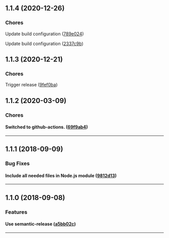 ## 1.1.4 (2020-12-26)

### Chores


Update build configuration ([789e024](https://github.com/sealsystems/node-streamparser/commit/789e024))

Update build configuration ([2337c9b](https://github.com/sealsystems/node-streamparser/commit/2337c9b))

## 1.1.3 (2020-12-21)

### Chores


Trigger release ([9fef0ba](https://github.com/sealsystems/node-streamparser/commit/9fef0ba))

## 1.1.2 (2020-03-09)

### Chores


#### Switched to github-actions. ([69f9ab4](https://github.com/sealsystems/node-streamparser/commit/69f9ab4))



---

## 1.1.1 (2018-09-09)

### Bug Fixes


#### Include all needed files in Node.js module ([9812d13](https://github.com/sealsystems/node-streamparser/commit/9812d13))



---

## 1.1.0 (2018-09-08)

### Features


#### Use semantic-release ([a5bb02c](https://github.com/sealsystems/node-streamparser/commit/a5bb02c))



---
